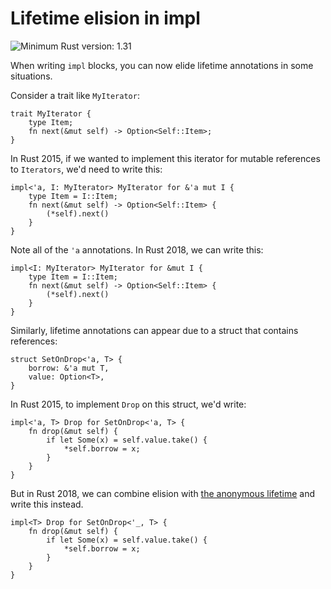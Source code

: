 # Lifetime elision in impl

![Minimum Rust version: 1.31](https://img.shields.io/badge/Minimum%20Rust%20Version-1.31-brightgreen.svg)

When writing `impl` blocks, you can now elide lifetime annotations in some
situations.

Consider a trait like `MyIterator`:

```rust,ignore
trait MyIterator {
    type Item;
    fn next(&mut self) -> Option<Self::Item>;
}
```

In Rust 2015, if we wanted to implement this iterator for mutable references
to `Iterators`, we'd need to write this:

```rust,ignore
impl<'a, I: MyIterator> MyIterator for &'a mut I {
    type Item = I::Item;
    fn next(&mut self) -> Option<Self::Item> {
        (*self).next()
    }
}
```

Note all of the `'a` annotations. In Rust 2018, we can write this:

```rust,ignore
impl<I: MyIterator> MyIterator for &mut I {
    type Item = I::Item;
    fn next(&mut self) -> Option<Self::Item> {
        (*self).next()
    }
}
```

Similarly, lifetime annotations can appear due to a struct that contains
references:

```rust,ignore
struct SetOnDrop<'a, T> {
    borrow: &'a mut T,
    value: Option<T>,
}
```

In Rust 2015, to implement `Drop` on this struct, we'd write:

```rust,ignore
impl<'a, T> Drop for SetOnDrop<'a, T> {
    fn drop(&mut self) {
        if let Some(x) = self.value.take() {
            *self.borrow = x;
        }
    }
}
```

But in Rust 2018, we can combine elision with [the anonymous lifetime] and
write this instead.

```rust,ignore
impl<T> Drop for SetOnDrop<'_, T> {
    fn drop(&mut self) {
        if let Some(x) = self.value.take() {
            *self.borrow = x;
        }
    }
}
```

[the anonymous lifetime]: rust-2018/ownership-and-lifetimes/the-anonymous-lifetime.html
